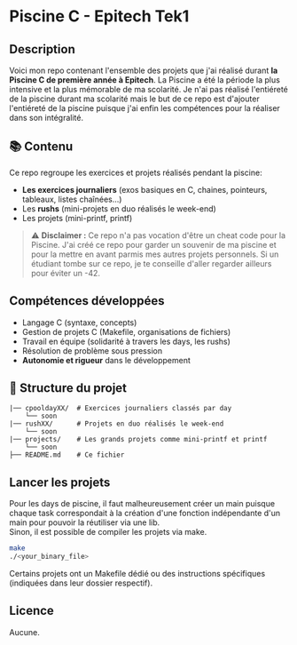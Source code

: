 # Piscine C - Epitech Tek1

## Description

Voici mon repo contenant l'ensemble des projets que j'ai réalisé durant **la Piscine C de première année à Epitech**.
La Piscine a été la période la plus intensive et la plus mémorable de ma scolarité.
Je n'ai pas réalisé l'entiéreté de la piscine durant ma scolarité mais le but de ce repo est d'ajouter l'entiéreté de la piscine puisque j'ai enfin les compétences pour la réaliser dans son intégralité.

## 📚 Contenu

Ce repo regroupe les exercices et projets réalisés pendant la piscine:
- **Les exercices journaliers** (exos basiques en C, chaines, pointeurs, tableaux, listes chaînées...)
- Les **rushs** (mini-projets en duo réalisés le week-end)
- Les projets (mini-printf, printf)

> ⚠️ **Disclaimer :**
> Ce repo n'a pas vocation d'être un cheat code pour la Piscine.
> J'ai créé ce repo pour garder un souvenir de ma piscine et pour la mettre en avant parmis mes autres projets personnels.
> Si un étudiant tombe sur ce repo, je te conseille d'aller regarder ailleurs pour éviter un -42.

## Compétences développées

- Langage C (syntaxe, concepts)
- Gestion de projets C (Makefile, organisations de fichiers)
- Travail en équipe (solidarité à travers les days, les rushs)
- Résolution de problème sous pression
- **Autonomie  et rigueur** dans le développement

## 📁 Structure du projet
```
|── cpooldayXX/  # Exercices journaliers classés par day
    └── soon
|── rushXX/      # Projets en duo réalisés le week-end
    └── soon
|── projects/    # Les grands projets comme mini-printf et printf
    └── soon
├── README.md    # Ce fichier
```

## Lancer les projets
Pour les days de piscine, il faut malheureusement créer un main puisque chaque task correspondait à la création d'une fonction indépendante d'un main pour pouvoir la réutiliser via une lib.    
Sinon, il est possible de compiler les projets via make.   
```bash
make
./<your_binary_file>
```
Certains projets ont un Makefile dédié ou des instructions spécifiques (indiquées dans leur dossier respectif).

## Licence
Aucune.






